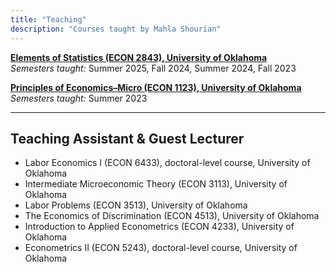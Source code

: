 ```yaml
---
title: "Teaching"
description: "Courses taught by Mahla Shourian"
---
```



[**Elements of Statistics (ECON 2843), University of Oklahoma**](https://ou-public.courseleaf.com/courses/econ/)  
_Semesters taught:_ Summer 2025, Fall 2024, Summer 2024, Fall 2023  

[**Principles of Economics–Micro (ECON 1123), University of Oklahoma**](https://ou-public.courseleaf.com/courses/econ/)  
_Semesters taught:_ Summer 2023  

---

## Teaching Assistant & Guest Lecturer

- Labor Economics I (ECON 6433), doctoral-level course, University of Oklahoma  
- Intermediate Microeconomic Theory (ECON 3113), University of Oklahoma  
- Labor Problems (ECON 3513), University of Oklahoma  
- The Economics of Discrimination (ECON 4513), University of Oklahoma  
- Introduction to Applied Econometrics (ECON 4233), University of Oklahoma  
- Econometrics II (ECON 5243), doctoral-level course, University of Oklahoma
